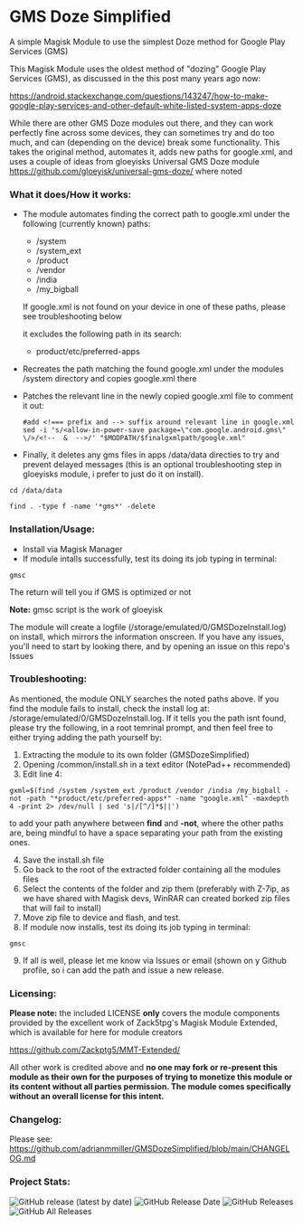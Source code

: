 # GMS Doze Simplified
A simple Magisk Module to use the simplest Doze method for Google Play Services (GMS)

This Magisk Module uses the oldest method of "dozing" Google Play Services (GMS), as discussed in the this post many years ago now:

https://android.stackexchange.com/questions/143247/how-to-make-google-play-services-and-other-default-white-listed-system-apps-doze

While there are other GMS Doze modules out there, and they can work perfectly fine across some devices, they can sometimes try and do too much, and can (depending on the device) break some functionality. This takes the original method, automates it, adds new paths for google.xml, and uses a couple of ideas from gloeyisks Universal GMS Doze module https://github.com/gloeyisk/universal-gms-doze/ where noted


### What it does/How it works: ###

- The module automates finding the correct path to google.xml under the following (currently known) paths:
  - /system 
  - /system_ext
  - /product
  - /vendor 
  - /india 
  - /my_bigball 
  
  If google.xml is not found on your device in one of these paths, please see troubleshooting below
  
  it excludes the following path in its search:
  
  - product/etc/preferred-apps
  
- Recreates the path matching the found google.xml under the modules /system directory and copies google.xml there
- Patches the relevant line in the newly copied google.xml file to comment it out:

  ``` 
  #add <!=== prefix and --> suffix around relevant line in google.xml
  sed -i 's/<allow-in-power-save package=\"com.google.android.gms\" \/>/<!--  &  -->/' "$MODPATH/$finalgxmlpath/google.xml"
  ```
- Finally, it deletes any gms files in apps /data/data directies to try and prevent delayed messages (this is an optional troubleshooting step in gloeyisks module, i prefer to just do it on install).
```
cd /data/data

find . -type f -name '*gms*' -delete

```


### Installation/Usage: ###

- Install via Magisk Manager
- If module intalls successfully, test its doing its job typing in terminal:
```
gmsc
```

The return will tell you if GMS is optimized or not

**Note:** gmsc script is the work of gloeyisk

The module will create a logfile (/storage/emulated/0/GMSDozeInstall.log) on install, which mirrors the information onscreen. If you have any issues, you'll need to start by looking there, and by opening an issue on this repo's Issues


### Troubleshooting: ###

As mentioned, the module ONLY searches the noted paths above. If you find the module fails to install, check the install log at: 
/storage/emulated/0/GMSDozeInstall.log. If it tells you the path isnt found, please try the following, in a root temrinal prompt, and then feel free to either trying adding the path yourself by:

1) Extracting the module to its own folder (GMSDozeSimplified)
2) Opening /common/install.sh in a text editor (NotePad++ recommended)
3) Edit line 4:

```
gxml=$(find /system /system_ext /product /vendor /india /my_bigball -not -path "*product/etc/preferred-apps*" -name "google.xml" -maxdepth 4 -print 2> /dev/null | sed 's|/[^/]*$||')
```
to add your path anywhere between **find**  and **-not**, where the other paths are, being mindful to have a space separating your path from the existing ones.

4) Save the install.sh file
5) Go back to the root of the extracted folder containing all the modules files 
6) Select the contents of the folder and zip them (preferably with Z-7ip, as we have shared with Magisk devs, WinRAR can created borked zip files that will fail to install)
7) Move zip file to device and flash, and test.
8) If module now installs, test its doing its job typing in terminal:

```
gmsc
````
9) If all is well, please let me know via Issues or email (shown on y Github profile, so i can add the path and issue a new release.



### Licensing: ###

**Please note:** the included LICENSE **only** covers the module components provided by the excellent work of Zack5tpg's 
Magisk Module Extended, which is available for here for module creators

https://github.com/Zackptg5/MMT-Extended/

All other work is credited above and **no one may fork or re-present this module as their own for the purposes of trying to monetize this module or its content without all parties permission. The module comes specifically without an overall license for this intent.**


### Changelog: ###

Please see: https://github.com/adrianmmiller/GMSDozeSimplified/blob/main/CHANGELOG.md


### Project Stats: ###

![GitHub release (latest by date)](https://img.shields.io/github/v/release/adrianmmiller/GMSDozeSimplified?label=Release&style=plastic)
![GitHub Release Date](https://img.shields.io/github/release-date/adrianmmiller/GMSDozeSimplified?label=Release%20Date&style=plastic)
![GitHub Releases](https://img.shields.io/github/downloads/adrianmmiller/GMSDozeSimplified/latest/total?label=Downloads%20%28Latest%20Release%29&style=plastic)
![GitHub All Releases](https://img.shields.io/github/downloads/adrianmmiller/GMSDozeSimplified/total?label=Total%20Downloads%20%28All%20Releases%29&style=plastic)


